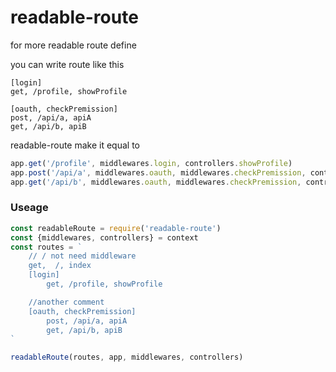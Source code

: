 # readable-route

for more readable route define

you can write route like this

```
[login]
get, /profile, showProfile

[oauth, checkPremission]
post, /api/a, apiA
get, /api/b, apiB
```

readable-route make it equal to 

```javascript
app.get('/profile', middlewares.login, controllers.showProfile)
app.post('/api/a', middlewares.oauth, middlewares.checkPremission, controllers.apiA)
app.get('/api/b', middlewares.oauth, middlewares.checkPremission, controllers.apiB)
```

### Useage

```javascript
const readableRoute = require('readable-route') 
const {middlewares, controllers} = context
const routes = `
    // / not need middleware
    get,  /, index
    [login]
        get, /profile, showProfile

    //another comment
    [oauth, checkPremission]
        post, /api/a, apiA
        get, /api/b, apiB
`

readableRoute(routes, app, middlewares, controllers)
```
